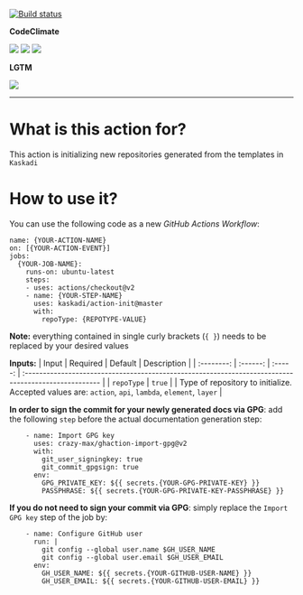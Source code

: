[![Build status](https://img.shields.io/github/workflow/status/kaskadi/action-init/build?label=build&logo=mocha)](https://github.com/kaskadi/action-init/actions?query=workflow%3Abuild)

**CodeClimate**

[![](https://img.shields.io/codeclimate/maintainability/kaskadi/action-init?label=maintainability&logo=Code%20Climate)](https://codeclimate.com/github/kaskadi/action-init)
[![](https://img.shields.io/codeclimate/tech-debt/kaskadi/action-init?label=technical%20debt&logo=Code%20Climate)](https://codeclimate.com/github/kaskadi/action-init)
[![](https://img.shields.io/codeclimate/coverage/kaskadi/action-init?label=test%20coverage&logo=Code%20Climate)](https://codeclimate.com/github/kaskadi/action-init)

**LGTM**

[![](https://img.shields.io/lgtm/grade/javascript/github/kaskadi/action-init?label=code%20quality&logo=lgtm)](https://lgtm.com/projects/g/kaskadi/action-init/?mode=list)

****

# What is this action for?

This action is initializing new repositories generated from the templates in `Kaskadi`

# How to use it?

You can use the following code as a new _GitHub Actions Workflow_:

```
name: {YOUR-ACTION-NAME}
on: [{YOUR-ACTION-EVENT}]
jobs:
  {YOUR-JOB-NAME}:
    runs-on: ubuntu-latest
    steps:
    - uses: actions/checkout@v2
    - name: {YOUR-STEP-NAME}
      uses: kaskadi/action-init@master
      with:
        repoType: {REPOTYPE-VALUE}
```

**Note:** everything contained in single curly brackets (`{ }`) needs to be replaced by your desired values

**Inputs:**
|    Input   | Required | Default | Description                                                                                          |
| :--------: | :------: | :-----: | :--------------------------------------------------------------------------------------------------- |
| `repoType` |  `true`  |         | Type of repository to initialize. Accepted values are: `action`, `api`, `lambda`, `element`, `layer` |

**In order to sign the commit for your newly generated docs via GPG**: add the following `step` before the actual documentation generation step:
```
    - name: Import GPG key
      uses: crazy-max/ghaction-import-gpg@v2
      with:
        git_user_signingkey: true
        git_commit_gpgsign: true
      env:
        GPG_PRIVATE_KEY: ${{ secrets.{YOUR-GPG-PRIVATE-KEY} }}
        PASSPHRASE: ${{ secrets.{YOUR-GPG-PRIVATE-KEY-PASSPHRASE} }}
```

**If you do not need to sign your commit via GPG**: simply replace the `Import GPG key` step of the job by:
```
    - name: Configure GitHub user
      run: |
        git config --global user.name $GH_USER_NAME
        git config --global user.email $GH_USER_EMAIL
      env:
        GH_USER_NAME: ${{ secrets.{YOUR-GITHUB-USER-NAME} }}
        GH_USER_EMAIL: ${{ secrets.{YOUR-GITHUB-USER-EMAIL} }}
```
